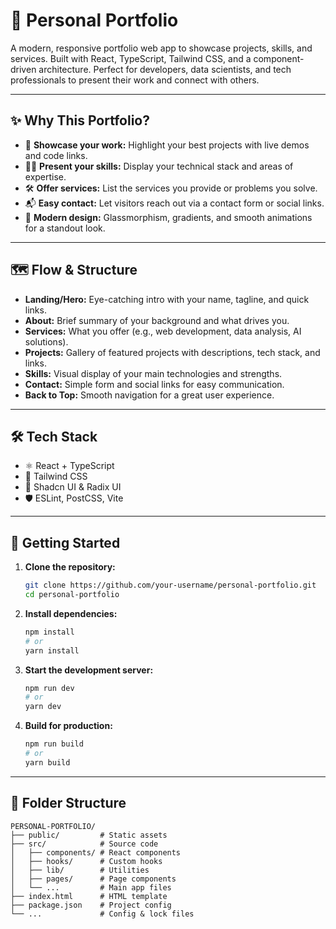 # 🚀 Personal Portfolio

A modern, responsive portfolio web app to showcase projects, skills, and services. Built with React, TypeScript, Tailwind CSS, and a component-driven architecture. Perfect for developers, data scientists, and tech professionals to present their work and connect with others.

---

## ✨ Why This Portfolio?

- 📢 **Showcase your work:** Highlight your best projects with live demos and code links.
- 🧑‍💻 **Present your skills:** Display your technical stack and areas of expertise.
- 🛠️ **Offer services:** List the services you provide or problems you solve.
- 📬 **Easy contact:** Let visitors reach out via a contact form or social links.
- 🎨 **Modern design:** Glassmorphism, gradients, and smooth animations for a standout look.

---

## 🗺️ Flow & Structure

- **Landing/Hero:** Eye-catching intro with your name, tagline, and quick links.
- **About:** Brief summary of your background and what drives you.
- **Services:** What you offer (e.g., web development, data analysis, AI solutions).
- **Projects:** Gallery of featured projects with descriptions, tech stack, and links.
- **Skills:** Visual display of your main technologies and strengths.
- **Contact:** Simple form and social links for easy communication.
- **Back to Top:** Smooth navigation for a great user experience.

---

## 🛠️ Tech Stack

- ⚛️ React + TypeScript
- 💨 Tailwind CSS
- 🧩 Shadcn UI & Radix UI
- 🛡️ ESLint, PostCSS, Vite

---

## 🚦 Getting Started

1. **Clone the repository:**
   ```bash
   git clone https://github.com/your-username/personal-portfolio.git
   cd personal-portfolio
   ```
2. **Install dependencies:**
   ```bash
   npm install
   # or
   yarn install
   ```
3. **Start the development server:**
   ```bash
   npm run dev
   # or
   yarn dev
   ```
4. **Build for production:**
   ```bash
   npm run build
   # or
   yarn build
   ```

---

## 📁 Folder Structure

```
PERSONAL-PORTFOLIO/
├── public/         # Static assets
├── src/            # Source code
│   ├── components/ # React components
│   ├── hooks/      # Custom hooks
│   ├── lib/        # Utilities
│   ├── pages/      # Page components
│   └── ...         # Main app files
├── index.html      # HTML template
├── package.json    # Project config
└── ...             # Config & lock files
```
